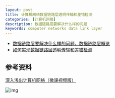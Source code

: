 ```yaml
---
layout: post
title: 计算机网络数据链路层透明传输和差错检测
categories: [计算机网络]
description: 数据链路层要解决什么样的问题
keywords: computer networks data link layer 
---
```


+ [数据链路层要解决什么样的问题、数据链路层概览](https://wendaocsmaster.github.io/2023/02/07/Computer-Networks-data-link-layer-overview/)
+ [如何实现数据链路层透明传输和差错检测](https://wendaocsmaster.github.io/2023/02/07/Computer-Networks-data-link-layer-Transparent-transmission-and-error-detection/)

## 参考资料

[深入浅出计算机网络（微课视频版）](http://www.tup.tsinghua.edu.cn/booksCenter/book_09342101.html)

![img](https://wendaocsmaster.github.io/images/blog/093421-01.jpg)
